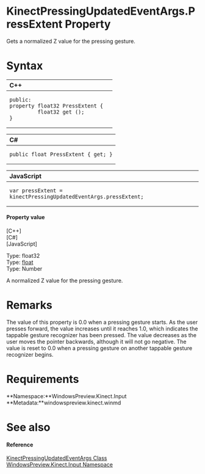 KinectPressingUpdatedEventArgs.PressExtent Property  
===================================================  

Gets a normalized Z value for the pressing gesture. <span id="syntaxSection"></span>

Syntax  
======  

<table>
<colgroup>
<col width="100%" />
</colgroup>
<thead>
<tr class="header">
<th align="left">C++</th>
</tr>
</thead>
<tbody>
<tr class="odd">
<td align="left"><pre><code>public:  
property float32 PressExtent {  
         float32 get ();  
}</code></pre></td>
</tr>
</tbody>
</table>

<table>
<colgroup>
<col width="100%" />
</colgroup>
<thead>
<tr class="header">
<th align="left">C#</th>
</tr>
</thead>
<tbody>
<tr class="odd">
<td align="left"><pre><code>public float PressExtent { get; }</code></pre></td>
</tr>
</tbody>
</table>

<table>
<colgroup>
<col width="100%" />
</colgroup>
<thead>
<tr class="header">
<th align="left">JavaScript</th>
</tr>
</thead>
<tbody>
<tr class="odd">
<td align="left"><pre><code>var pressExtent = kinectPressingUpdatedEventArgs.pressExtent;</code></pre></td>
</tr>
</tbody>
</table>

<span id="ID4ER"></span>
#### Property value  

[C++]   
 [C\#]   
 [JavaScript]   

Type: float32  
Type: [float](http://msdn.microsoft.com/en-us/library/system.single.aspx)  
Type: Number  

A normalized Z value for the pressing gesture.  

<span id="remarks"></span>

Remarks  
=======  

The value of this property is 0.0 when a pressing gesture starts. As the user presses forward, the value increases until it reaches 1.0, which indicates the tappable gesture recognizer has been pressed. The value decreases as the user moves the pointer backwards, although it will not go negative. The value is reset to 0.0 when a pressing gesture on another tappable gesture recognizer begins.  

<span id="requirements"></span>

Requirements  
============  

**Namespace:**WindowsPreview.Kinect.Input  
**Metadata:**windowspreview.kinect.winmd  

<span id="ID4E5"></span>

See also  
========  

<span id="ID4EAB"></span>
#### Reference  

[KinectPressingUpdatedEventArgs Class](../../KinectPressingUpdatedEvent.md)  
 [WindowsPreview.Kinect.Input Namespace](../../../Kinect.Input.md)  



<!--Please do not edit the data in the comment block below.-->
<!--
TOCTitle : PressExtent Property
RLTitle : KinectPressingUpdatedEventArgs.PressExtent Property
KeywordK : PressExtent property
KeywordK : KinectPressingUpdatedEventArgs.PressExtent property
KeywordF : WindowsPreview.Kinect.Input.KinectPressingUpdatedEventArgs.PressExtent
KeywordF : KinectPressingUpdatedEventArgs.PressExtent
KeywordF : PressExtent
KeywordF : WindowsPreview.Kinect.Input.KinectPressingUpdatedEventArgs.PressExtent
KeywordA : P:WindowsPreview.Kinect.Input.KinectPressingUpdatedEventArgs.PressExtent
AssetID : P:WindowsPreview.Kinect.Input.KinectPressingUpdatedEventArgs.PressExtent
Locale : en-us
CommunityContent : 1
APIType : Managed
APILocation : windowspreview.kinect.winmd
APIName : WindowsPreview.Kinect.Input.KinectPressingUpdatedEventArgs.PressExtent
TargetOS : Windows
TopicType : kbSyntax
DevLang : VB
DevLang : CSharp
DevLang : JavaScript
DevLang : C++
DocSet : K4Wv2
ProjType : K4Wv2Proj
Technology : Kinect for Windows
Product : Kinect for Windows SDK v2
productversion : 20
-->
